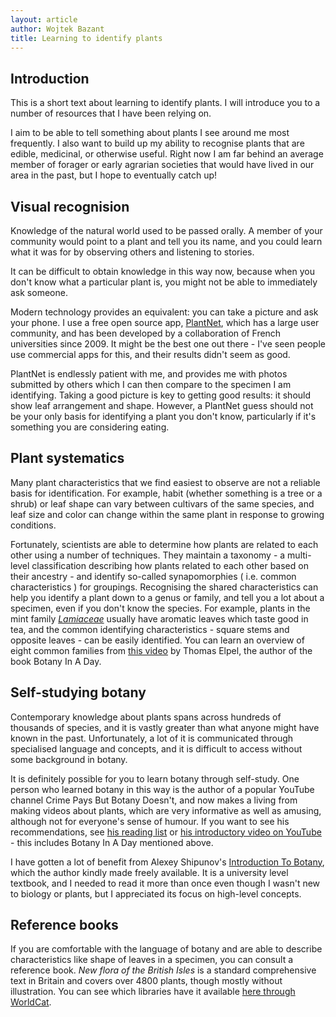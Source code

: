 ```yaml
---
layout: article
author: Wojtek Bazant
title: Learning to identify plants
---
```


## Introduction

This is a short text about learning to identify plants. I will introduce you to a number of resources that I have been relying on.

I aim to be able to tell something about plants I see around me most frequently. I also want to build up my ability to recognise plants that are edible, medicinal, or otherwise useful. Right now I am far behind an average member of forager or early agrarian societies that would have lived in our area in the past, but I hope to eventually catch up!

## Visual recognision

Knowledge of the natural world used to be passed orally. A member of your community would point to a plant and tell you its name, and you could learn what it was for by observing others and listening to stories.

It can be difficult to obtain knowledge in this way now, because when you don't know what a particular plant is, you might not be able to immediately ask someone.

Modern technology provides an equivalent: you can take a picture and ask your phone. I use a free open source app, [PlantNet](https://plantnet.org/en/), which has a large user community, and has been developed by a collaboration of French universities since 2009. It might be the best one out there - I've seen people use commercial apps for this, and their results didn't seem as good.

PlantNet is endlessly patient with me, and provides me with photos submitted by others which I can then compare to the specimen I am identifying. Taking a good picture is key to getting good results: it should show leaf arrangement and shape. However, a PlantNet guess should not be your only basis for identifying a plant you don't know, particularly if it's something you are considering eating.

## Plant systematics

Many plant characteristics that we find easiest to observe are not a reliable basis for identification. For example, habit (whether something is a tree or a shrub) or leaf shape can vary between cultivars of the same species, and leaf size and color can change within the same plant in response to growing conditions.

Fortunately, scientists are able to determine how plants are related to each other using a number of techniques. They maintain a taxonomy - a multi-level classification describing how plants related to each other based on their ancestry - and identify so-called synapomorphies ( i.e. common characteristics ) for groupings. Recognising the shared characteristics can help you identify a plant down to a genus or family, and tell you a lot about a specimen, even if you don't know the species. For example, plants in the mint family [*Lamiaceae*](https://en.wikipedia.org/wiki/Lamiaceae) usually have aromatic leaves which taste good in tea, and the common identifying characteristics - square stems and opposite leaves - can be easily identified. You can learn an overview of eight common families from [this video](https://www.youtube.com/watch?v=D1DePlU15z4) by Thomas Elpel, the author of the book Botany In A Day.

## Self-studying botany

Contemporary knowledge about plants spans across hundreds of thousands of species, and it is vastly greater than what anyone might have known in the past. Unfortunately, a lot of it is communicated through specialised language and concepts, and it is difficult to access without some background in botany.

It is definitely possible for you to learn botany through self-study. One person who learned botany in this way is the author of a popular YouTube channel Crime Pays But Botany Doesn't, and now makes a living from making videos about plants, which are very informative as well as amusing, although not for everyone's sense of humour. If you want to see his recommendations, see [his reading list](https://www.crimepaysbutbotanydoesnt.com/reading-list) or [his introductory video on YouTube](https://www.youtube.com/watch?v=Z314Njbw5k0) - this includes Botany In A Day mentioned above.

I have gotten a lot of benefit from Alexey Shipunov's [Introduction To Botany](https://bio.libretexts.org/Bookshelves/Botany/Introduction_to_Botany_(Shipunov)), which the author kindly made freely available. It is a university level textbook, and I needed to read it more than once even though I wasn't new to biology or plants, but I appreciated its focus on high-level concepts.


## Reference books

If you are comfortable with the language of botany and are able to describe characteristics like shape of leaves in a specimen, you can consult a reference book. *New flora of the British Isles* is a standard comprehensive text in Britain and covers over 4800 plants, though mostly without illustration. You can see which libraries have it available [here through WorldCat](https://www.worldcat.org/title/new-flora-of-the-british-isles/oclc/1089411862).

